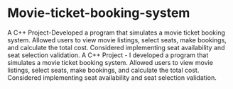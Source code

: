 # Movie-ticket-booking-system
A C++ Project-Developed a program that simulates a movie ticket booking system. Allowed users to view movie listings, select seats, make bookings, and calculate the total cost. Considered implementing seat availability and seat selection validation.
A C++ Project - I developed a program that simulates a movie ticket booking system. Allowed users to view movie listings, select seats, make bookings, and calculate the total cost. Considered implementing seat availability and seat selection validation.
